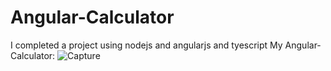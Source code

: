 # Angular-Calculator
I completed a project using nodejs and angularjs and tyescript
My Angular-Calculator:
![Capture](https://user-images.githubusercontent.com/113029244/191252258-667d37fd-b167-471b-b42a-6c06c782a04f.png)


